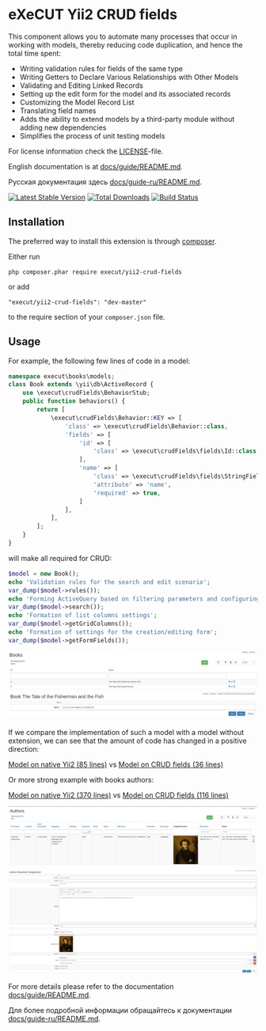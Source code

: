 # eXeCUT Yii2 CRUD fields
This component allows you to automate many processes that occur in working with models, thereby reducing code
duplication, and hence the total time spent:
* Writing validation rules for fields of the same type
* Writing Getters to Declare Various Relationships with Other Models
* Validating and Editing Linked Records
* Setting up the edit form for the model and its associated records
* Customizing the Model Record List
* Translating field names
* Adds the ability to extend models by a third-party module without adding new dependencies
* Simplifies the process of unit testing models


For license information check the [LICENSE](LICENSE.md)-file.

English documentation is at [docs/guide/README.md](https://github.com/execut/yii2-crud-fields/blob/master/docs/guide/README.md).

Русская документация здесь [docs/guide-ru/README.md](https://github.com/execut/yii2-crud-fields/blob/master/docs/guide-ru/README.md).

[![Latest Stable Version](https://poser.pugx.org/execut/yii2-crud-fields/v/stable.png)](https://packagist.org/packages/execut/yii2-crud-fields)
[![Total Downloads](https://poser.pugx.org/execut/yii2-crud-fields/downloads.png)](https://packagist.org/packages/execut/yii2-crud-fields)
[![Build Status](https://travis-ci.com/execut/yii2-crud-fields.svg?branch=master)](https://travis-ci.com/execut/yii2-crud-fields)


Installation
------------

The preferred way to install this extension is through [composer](http://getcomposer.org/download/).

Either run

```
php composer.phar require execut/yii2-crud-fields
```

or add

```
"execut/yii2-crud-fields": "dev-master"
```

to the require section of your `composer.json` file.

Usage
----

For example, the following few lines of code in a model:

```php
namespace execut\books\models;
class Book extends \yii\db\ActiveRecord {
    use \execut\crudFields\BehaviorStub;
    public function behaviors() {
        return [
            \execut\crudFields\Behavior::KEY => [
                'class' => \execut\crudFields\Behavior::class,
                'fields' => [
                    'id' => [
                        'class' => \execut\crudFields\fields\Id::class,
                    ],
                    'name' => [
                        'class' => \execut\crudFields\fields\StringField::class,
                        'attribute' => 'name',
                        'required' => true,
                    ]
                ],
            ],
        ];
    }
}
```

 will make all required for CRUD:
 ```php
 $model = new Book();
 echo 'Validation rules for the search and edit scenario';
 var_dump($model->rules());
 echo 'Forming ActiveQuery based on filtering parameters and configuring ActiveDataProvider';
 var_dump($model->search());
 echo 'Formation of list columns settings';
 var_dump($model->getGridColumns());
 echo 'Formation of settings for the creation/editing form';
 var_dump($model->getFormFields());
 ```

![Books CRUD list](https://raw.githubusercontent.com/execut/yii2-crud/master/docs/guide/i/books-list.jpg)
![Books CRUD form](https://raw.githubusercontent.com/execut/yii2-crud/master/docs/guide/i/books-form.jpg)

If we compare the implementation of such a model with a model without extension, we can see that the amount of code has changed in a positive direction:

[Model on native Yii2 (85 lines)](https://github.com/execut/yii2-books-native/blob/master/models/Book.php) vs [Model on CRUD fields (36 lines)](https://github.com/execut/yii2-books/blob/master/models/Book.php)

Or more strong example with books authors:

[Model on native Yii2 (370 lines)](https://github.com/execut/yii2-books-native/blob/master/models/Author.php) vs [Model on CRUD fields (116 lines)](https://github.com/execut/yii2-books/blob/master/models/Author.php)

![Authors CRUD list](https://raw.githubusercontent.com/execut/yii2-crud/master/docs/guide/i/authors-list.jpg)
![Authors CRUD form](https://raw.githubusercontent.com/execut/yii2-crud/master/docs/guide/i/authors-form.jpg)

For more details please refer to the documentation [docs/guide/README.md](https://github.com/execut/yii2-crud-fields/blob/master/docs/guide/README.md).

Для более подробной информации обращайтесь к документации [docs/guide-ru/README.md](https://github.com/execut/yii2-crud-fields/blob/master/docs/guide-ru/README.md).
